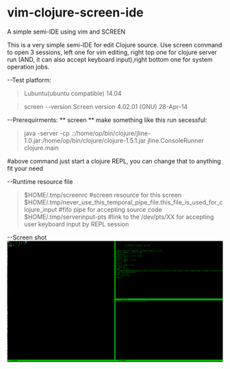 # vim-clojure-screen-ide
A simple semi-IDE using vim and SCREEN

This is a very simple semi-IDE for edit Clojure source.
Use screen command to open 3 sessions, left one for vim editing, right top one for clojure server run (AND, it can also accept keyboard input),right bottom one for system operation jobs.

--Test platform:
  >Lubuntu(ubuntu compatible) 14.04
  
  >screen --version
   Screen version 4.02.01 (GNU) 28-Apr-14

--Prerequirments:
** screen
** make something like this run secessful:
  >java -server -cp .:/home/op/bin/clojure/jline-1.0.jar:/home/op/bin/clojure/clojure-1.5.1.jar jline.ConsoleRunner clojure.main
  
  #above command just start a clojure REPL, you can change that to anything fit your need
  
--Runtime resource file
  >$HOME/.tmp/screenrc             #screen resource for this screen
  >$HOME/.tmp/never_use_this_temporal_pipe_file.this_file_is_used_for_clojure_input  #fifo pipe for accepting source code
  >$HOME/.tmp/serverinput-pts      #link to the /dev/pts/XX for accepting user keyboard input by REPL session

--Screen shot
![Image text](https://github.com/enomlap/vim-clojure-screen-ide/blob/master/%E6%97%A0%E6%A0%87%E9%A2%98.png)
